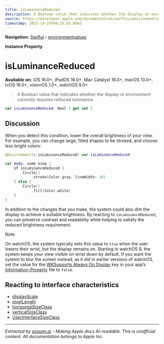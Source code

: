 ```yaml
---
title: isLuminanceReduced
description: A Boolean value that indicates whether the display or environment currently requires reduced luminance.
source: https://developer.apple.com/documentation/swiftui/environmentvalues/isluminancereduced
timestamp: 2025-10-29T00:15:03.860Z
---
```


**Navigation:** [Swiftui](/documentation/swiftui) › [environmentvalues](/documentation/swiftui/environmentvalues)

**Instance Property**

# isLuminanceReduced

**Available on:** iOS 16.0+, iPadOS 16.0+, Mac Catalyst 16.0+, macOS 13.0+, tvOS 16.0+, visionOS 1.0+, watchOS 8.0+

> A Boolean value that indicates whether the display or environment currently requires reduced luminance.

```swift
var isLuminanceReduced: Bool { get set }
```

## Discussion

When you detect this condition, lower the overall brightness of your view. For example, you can change large, filled shapes to be stroked, and choose less bright colors:

```swift
@Environment(\.isLuminanceReduced) var isLuminanceReduced

var body: some View {
    if isLuminanceReduced {
        Circle()
            .stroke(Color.gray, lineWidth: 10)
    } else {
        Circle()
            .fill(Color.white)
    }
}
```

In addition to the changes that you make, the system could also dim the display to achieve a suitable brightness. By reacting to `isLuminanceReduced`, you can preserve contrast and readability while helping to satisfy the reduced brightness requirement.

> [!NOTE]
> On watchOS, the system typically sets this value to `true` when the user lowers their wrist, but the display remains on. Starting in watchOS 8, the system keeps your view visible on wrist down by default. If you want the system to blur the screen instead, as it did in earlier versions of watchOS, set the value for the [WKSupports Always On Display](/documentation/BundleResources/Information-Property-List/WKSupportsAlwaysOnDisplay) key in your app’s [Information-Property](/documentation/BundleResources/Information-Property-List) file to `false`.

## Reacting to interface characteristics

- [displayScale](/documentation/swiftui/environmentvalues/displayscale)
- [pixelLength](/documentation/swiftui/environmentvalues/pixellength)
- [horizontalSizeClass](/documentation/swiftui/environmentvalues/horizontalsizeclass)
- [verticalSizeClass](/documentation/swiftui/environmentvalues/verticalsizeclass)
- [UserInterfaceSizeClass](/documentation/swiftui/userinterfacesizeclass)

---

*Extracted by [sosumi.ai](https://sosumi.ai) - Making Apple docs AI-readable.*
*This is unofficial content. All documentation belongs to Apple Inc.*
